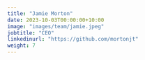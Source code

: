```yaml
---
title: "Jamie Morton"
date: 2023-10-03T00:00:00+10:00
image: "images/team/jamie.jpeg"
jobtitle: "CEO"
linkedinurl: "https://github.com/mortonjt"
weight: 7
---
```

